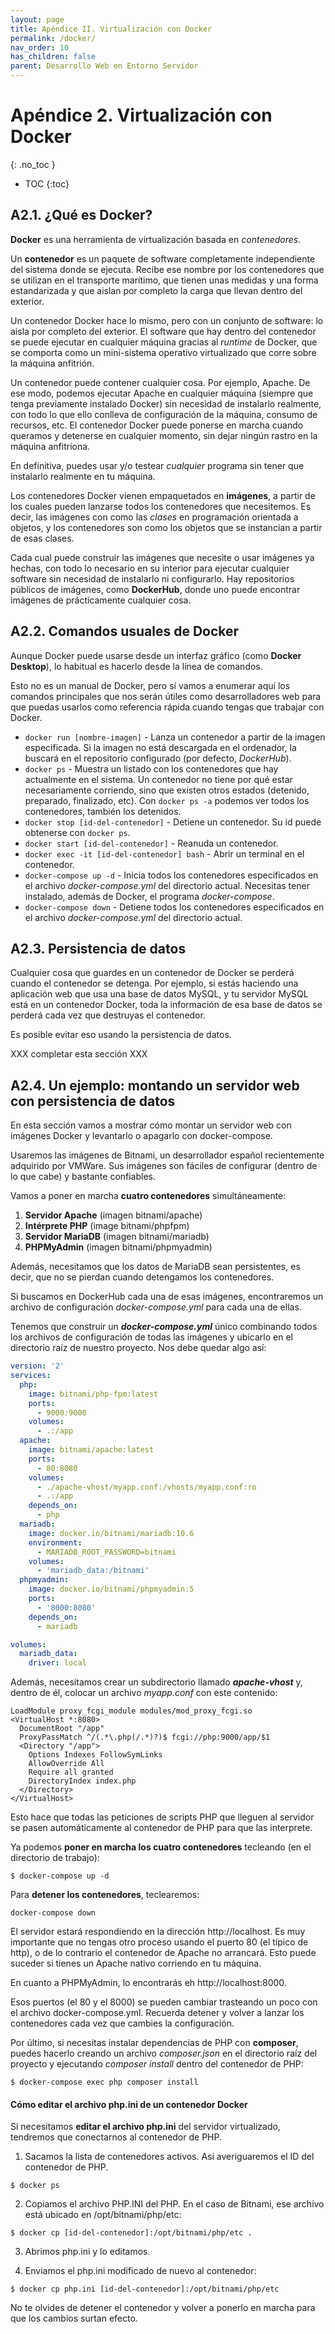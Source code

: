 ```yaml
---
layout: page
title: Apéndice II. Virtualización con Docker
permalink: /docker/
nav_order: 10
has_children: false
parent: Desarrollo Web en Entorno Servidor
---
```

# Apéndice 2. Virtualización con Docker
{: .no_toc }

- TOC
{:toc}


## A2.1. ¿Qué es Docker?

**Docker** es una herramienta de virtualización basada en *contenedores*.

Un **contenedor** es un paquete de software completamente independiente del sistema donde se ejecuta. Recibe ese nombre por los contenedores que se utilizan en el transporte marítimo, que tienen unas medidas y una forma estandarizada y que aislan por completo la carga que llevan dentro del exterior.

Un contenedor Docker hace lo mismo, pero con un conjunto de software: lo aisla por completo del exterior. El software que hay dentro del contenedor se puede ejecutar en cualquier máquina gracias al *runtime* de Docker, que se comporta como un mini-sistema operativo virtualizado que corre sobre la máquina anfitrión.

Un contenedor puede contener cualquier cosa. Por ejemplo, Apache. De ese modo, podemos ejecutar Apache en cualquier máquina (siempre que tenga previamente instalado Docker) sin necesidad de instalarlo realmente, con todo lo que ello conlleva de configuración de la máquina, consumo de recursos, etc. El contenedor Docker puede ponerse en marcha cuando queramos y detenerse en cualquier momento, sin dejar ningún rastro en la máquina anfitriona.

En definitiva, puedes usar y/o testear *cualquier* programa sin tener que instalarlo realmente en tu máquina.

Los contenedores Docker vienen empaquetados en **imágenes**, a partir de los cuales pueden lanzarse todos los contenedores que necesitemos. Es decir, las imágenes con como las *clases* en programación orientada a objetos, y los contenedores son como los objetos que se instancian a partir de esas clases.

Cada cual puede construir las imágenes que necesite o usar imágenes ya hechas, con todo lo necesario en su interior para ejecutar cualquier software sin necesidad de instalarlo ni configurarlo. Hay repositorios públicos de imágenes, como **DockerHub**, donde uno puede encontrar imágenes de prácticamente cualquier cosa.

## A2.2. Comandos usuales de Docker

Aunque Docker puede usarse desde un interfaz gráfico (como **Docker Desktop**), lo habitual es hacerlo desde la línea de comandos.

Esto no es un manual de Docker, pero sí vamos a enumerar aquí los comandos principales que nos serán útiles como desarrolladores web para que puedas usarlos como referencia rápida cuando tengas que trabajar con Docker.

* ```docker run [nombre-imagen]``` - Lanza un contenedor a partir de la imagen especificada. Si la imagen no está descargada en el ordenador, la buscará en el repositorio configurado (por defecto, *DockerHub*).
* ```docker ps``` - Muestra un listado con los contenedores que hay actualmente en el sistema. Un contenedor no tiene por qué estar necesariamente corriendo, sino que existen otros estados (detenido, preparado, finalizado, etc). Con ```docker ps -a``` podemos ver todos los contenedores, también los detenidos.
* ```docker stop [id-del-contenedor]``` - Detiene un contenedor. Su id puede obtenerse con ```docker ps```.
* ```docker start [id-del-contenedor]``` - Reanuda un contenedor.
* ```docker exec -it [id-del-contenedor] bash``` - Abrir un terminal en el contenedor.
* ```docker-compose up -d``` - Inicia todos los contenedores especificados en el archivo *docker-compose.yml* del directorio actual. Necesitas tener instalado, además de Docker, el programa *docker-compose*.
* ```docker-compose down``` - Detiene todos los contenedores especificados en el archivo *docker-compose.yml* del directorio actual.

## A2.3. Persistencia de datos

Cualquier cosa que guardes en un contenedor de Docker se perderá cuando el contenedor se detenga. Por ejemplo, si estás haciendo una aplicación web que usa una base de datos MySQL, y tu servidor MySQL está en un contenedor Docker, toda la información de esa base de datos se perderá cada vez que destruyas el contenedor.

Es posible evitar eso usando la persistencia de datos.

XXX completar esta sección XXX

## A2.4. Un ejemplo: montando un servidor web con persistencia de datos

En esta sección vamos a mostrar cómo montar un servidor web con imágenes Docker y levantarlo o apagarlo con docker-compose.

Usaremos las imágenes de Bitnami, un desarrollador español recientemente adquirido por VMWare. Sus imágenes son fáciles de configurar (dentro de lo que cabe) y bastante confiables.

Vamos a poner en marcha **cuatro contenedores** simultáneamente:

1. **Servidor Apache** (imagen bitnami/apache)
2. **Intérprete PHP** (image bitnami/phpfpm)
3. **Servidor MariaDB** (imagen bitnami/mariadb)
4. **PHPMyAdmin** (imagen bitnami/phpmyadmin)

Además, necesitamos que los datos de MariaDB sean persistentes, es decir, que no se pierdan cuando detengamos los contenedores.

Si buscamos en DockerHub cada una de esas imágenes, encontraremos un archivo de configuración *docker-compose.yml* para cada una de ellas. 

Tenemos que construir un ***docker-compose.yml*** único combinando todos los archivos de configuración de todas las imágenes y ubicarlo en el directorio raíz de nuestro proyecto. Nos debe quedar algo así:

```yaml
version: '2'
services:
  php:
    image: bitnami/php-fpm:latest
    ports:
      - 9000:9000
    volumes:
      - .:/app
  apache:
    image: bitnami/apache:latest
    ports:
      - 80:8080
    volumes:
      - ./apache-vhost/myapp.conf:/vhosts/myapp.conf:ro
      - .:/app
    depends_on:
      - php
  mariadb:
    image: docker.io/bitnami/mariadb:10.6
    environment:
      - MARIADB_ROOT_PASSWORD=bitnami
    volumes:
      - 'mariadb_data:/bitnami'
  phpmyadmin:
    image: docker.io/bitnami/phpmyadmin:5
    ports:
      - '8000:8080'
    depends_on:
      - mariadb

volumes:
  mariadb_data:
    driver: local
```

Además, necesitamos crear un subdirectorio llamado ***apache-vhost*** y, dentro de él, colocar un archivo *myapp.conf* con este contenido:

```
LoadModule proxy_fcgi_module modules/mod_proxy_fcgi.so
<VirtualHost *:8080>
  DocumentRoot "/app"
  ProxyPassMatch ^/(.*\.php(/.*)?)$ fcgi://php:9000/app/$1
  <Directory "/app">
    Options Indexes FollowSymLinks
    AllowOverride All
    Require all granted
    DirectoryIndex index.php
  </Directory>
</VirtualHost>
```

Esto hace que todas las peticiones de scripts PHP que lleguen al servidor se pasen automáticamente al contenedor de PHP para que las interprete.

Ya podemos **poner en marcha los cuatro contenedores** tecleando (en el directorio de trabajo):

```
$ docker-compose up -d
```

Para **detener los contenedores**, teclearemos:

```
docker-compose down
```

El servidor estará respondiendo en la dirección http://localhost. Es muy importante que no tengas otro proceso usando el puerto 80 (el típico de http), o de lo contrario el contenedor de Apache no arrancará. Esto puede suceder si tienes un Apache nativo corriendo en tu máquina.

En cuanto a PHPMyAdmin, lo encontrarás eh http://localhost:8000.

Esos puertos (el 80 y el 8000) se pueden cambiar trasteando un poco con el archivo docker-compose.yml. Recuerda detener y volver a lanzar los contenedores cada vez que cambies la configuración.

Por último, si necesitas instalar dependencias de PHP con **composer**, puedes hacerlo creando un archivo *composer.json* en el directorio raíz del proyecto y ejecutando *composer install* dentro del contenedor de PHP:

```
$ docker-compose exec php composer install
```

#### Cómo editar el archivo php.ini de un contenedor Docker

Si necesitamos **editar el archivo php.ini** del servidor virtualizado, tendremos que conectarnos al contenedor de PHP.

1. Sacamos la lista de contenedores activos. Así averiguaremos el ID del contenedor de PHP.

```
$ docker ps
```

2. Copiamos el archivo PHP.INI del PHP. En el caso de Bitnami, ese archivo está ubicado en /opt/bitnami/php/etc:

```
$ docker cp [id-del-contenedor]:/opt/bitnami/php/etc .
```

3. Abrimos php.ini y lo editamos.

4. Enviamos el php.ini modificado de nuevo al contenedor:

```
$ docker cp php.ini [id-del-contenedor]:/opt/bitnami/php/etc
```

No te olvides de detener el contenedor y volver a ponerlo en marcha para que los cambios surtan efecto.
